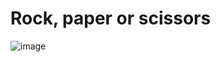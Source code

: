 # Rock, paper or scissors

![image](https://github.com/jedahee/RPS-Game-Python-CMD/assets/56111700/f86f264d-90a6-4b0a-82dc-ae826d55f3e4)

